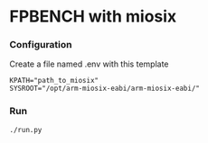 # FPBENCH with miosix

### Configuration

Create a file named .env with this template
```  make
KPATH="path_to_miosix"
SYSROOT="/opt/arm-miosix-eabi/arm-miosix-eabi/"
```


### Run 

``` bash
./run.py
```

